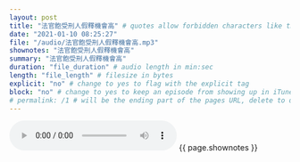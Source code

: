 ```yaml
---
layout: post
title: "法官飽受刑人假釋機會高" # quotes allow forbidden characters like the colon
date: "2021-01-10 08:25:27"
file: "/audio/法官飽受刑人假釋機會高.mp3"
shownotes: "法官飽受刑人假釋機會高"
summary: "法官飽受刑人假釋機會高"
duration: "file_duration" # audio length in min:sec
length: "file_length" # filesize in bytes
explicit: "no" # change to yes to flag with the explicit tag
block: "no" # change to yes to keep an episode from showing up in iTunes
# permalink: /1 # will be the ending part of the pages URL, delete to default to the title
---
```


<audio controls>
<source src="{{site.url}}{{site.baseurl}}{{ page.file }}" type="audio/x-mp3">
Your browser does not support the audio element.
</audio>
{{ page.shownotes }}
